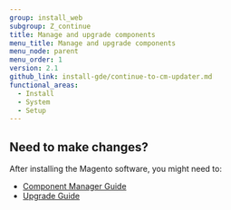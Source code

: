 ```yaml
---
group: install_web
subgroup: Z_continue
title: Manage and upgrade components
menu_title: Manage and upgrade components
menu_node: parent
menu_order: 1
version: 2.1
github_link: install-gde/continue-to-cm-updater.md
functional_areas:
  - Install
  - System
  - Setup
---
```




## Need to make changes?
After installing the Magento software, you might need to:

*	<a href="{{page.baseurl}}/comp-mgr/module-man/compman-checklist.html">Component Manager Guide</a>
*	<a href="{{page.baseurl}}/comp-mgr/bk-compman-upgrade-guide.html">Upgrade Guide</a>
